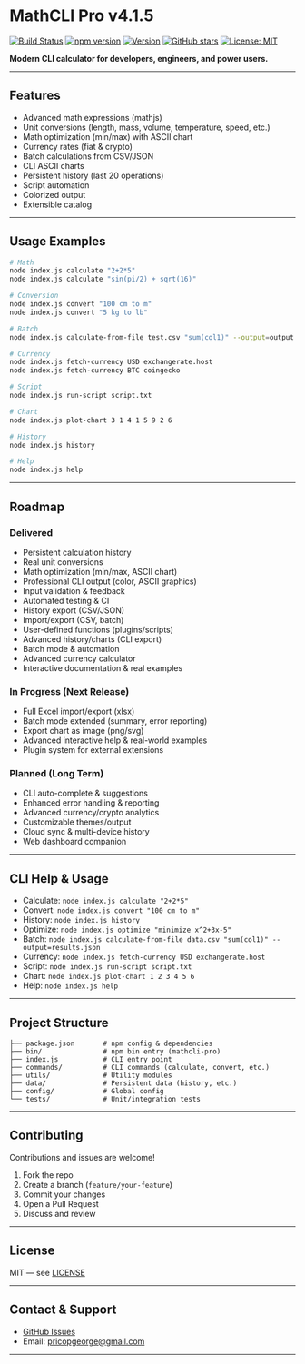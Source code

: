 




# MathCLI Pro v4.1.5


[![Build Status](https://github.com/gzeu/mathcli-pro/actions/workflows/ci.yml/badge.svg)](https://github.com/gzeu/mathcli-pro/actions/workflows/ci.yml)
[![npm version](https://img.shields.io/npm/v/mathcli-pro.svg)](https://www.npmjs.com/package/mathcli-pro)
[![Version](https://img.shields.io/badge/version-4.1.5-blue.svg)](https://www.npmjs.com/package/mathcli-pro)
[![GitHub stars](https://img.shields.io/github/stars/gzeu/mathcli-pro.svg?style=social)](https://github.com/gzeu/mathcli-pro)
[![License: MIT](https://img.shields.io/badge/License-MIT-yellow.svg)](LICENSE)


**Modern CLI calculator for developers, engineers, and power users.**

---

## Features

- Advanced math expressions (mathjs)
- Unit conversions (length, mass, volume, temperature, speed, etc.)
- Math optimization (min/max) with ASCII chart
- Currency rates (fiat & crypto)
- Batch calculations from CSV/JSON
- CLI ASCII charts
- Persistent history (last 20 operations)
- Script automation
- Colorized output
- Extensible catalog

---

## Usage Examples

```bash
# Math
node index.js calculate "2+2*5"
node index.js calculate "sin(pi/2) + sqrt(16)"

# Conversion
node index.js convert "100 cm to m"
node index.js convert "5 kg to lb"

# Batch
node index.js calculate-from-file test.csv "sum(col1)" --output=output.json

# Currency
node index.js fetch-currency USD exchangerate.host
node index.js fetch-currency BTC coingecko

# Script
node index.js run-script script.txt

# Chart
node index.js plot-chart 3 1 4 1 5 9 2 6

# History
node index.js history

# Help
node index.js help
```

---
## Roadmap

### Delivered
- Persistent calculation history
- Real unit conversions
- Math optimization (min/max, ASCII chart)
- Professional CLI output (color, ASCII graphics)
- Input validation & feedback
- Automated testing & CI
- History export (CSV/JSON)
- Import/export (CSV, batch)
- User-defined functions (plugins/scripts)
- Advanced history/charts (CLI export)
- Batch mode & automation
- Advanced currency calculator
- Interactive documentation & real examples

### In Progress (Next Release)
- Full Excel import/export (xlsx)
- Batch mode extended (summary, error reporting)
- Export chart as image (png/svg)
- Advanced interactive help & real-world examples
- Plugin system for external extensions

### Planned (Long Term)
- CLI auto-complete & suggestions
- Enhanced error handling & reporting
- Advanced currency/crypto analytics
- Customizable themes/output
- Cloud sync & multi-device history
- Web dashboard companion

---


## CLI Help & Usage

- Calculate: `node index.js calculate "2+2*5"`
- Convert: `node index.js convert "100 cm to m"`
- History: `node index.js history`
- Optimize: `node index.js optimize "minimize x^2+3x-5"`
- Batch: `node index.js calculate-from-file data.csv "sum(col1)" --output=results.json`
- Currency: `node index.js fetch-currency USD exchangerate.host`
- Script: `node index.js run-script script.txt`
- Chart: `node index.js plot-chart 1 2 3 4 5 6`
- Help: `node index.js help`

---




## Project Structure

```
├── package.json       # npm config & dependencies
├── bin/               # npm bin entry (mathcli-pro)
├── index.js           # CLI entry point
├── commands/          # CLI commands (calculate, convert, etc.)
├── utils/             # Utility modules
├── data/              # Persistent data (history, etc.)
├── config/            # Global config
└── tests/             # Unit/integration tests
```

---



## Contributing

Contributions and issues are welcome!
1. Fork the repo
2. Create a branch (`feature/your-feature`)
3. Commit your changes
4. Open a Pull Request
5. Discuss and review

---



## License

MIT — see [LICENSE](LICENSE)

---



## Contact & Support

- [GitHub Issues](https://github.com/gzeu/mathcli-pro/issues)
- Email: pricopgeorge@gmail.com

---